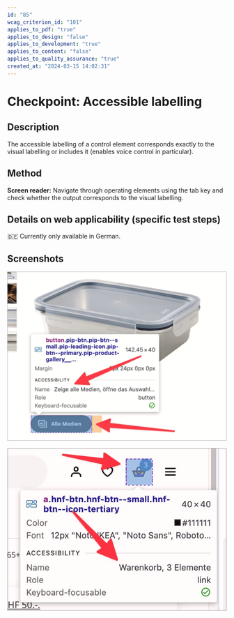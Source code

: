 ```yaml
---
id: "85"
wcag_criterion_id: "101"
applies_to_pdf: "true"
applies_to_design: "false"
applies_to_development: "true"
applies_to_content: "false"
applies_to_quality_assurance: "true"
created_at: "2024-03-15 14:02:31"
---
```


# Checkpoint: Accessible labelling

## Description

The accessible labelling of a control element corresponds exactly to the visual labelling or includes it (enables voice control in particular).

## Method

**Screen reader:** Navigate through operating elements using the tab key and check whether the output corresponds to the visual labelling.

## Details on web applicability (specific test steps)

🇩🇪 Currently only available in German.

## Screenshots

![Die zugängliche Beschriftung beinhaltet die visuell sichtbare Beschriftung](images/die-zugngliche-beschriftung-beinhaltet-die-visuell-sichtbare-beschriftung.png)

![Schalter mit Symbol und sinnvoller zugänglicher Beschriftung](images/schalter-mit-symbol-und-sinnvoller-zugnglicher-beschriftung.png)